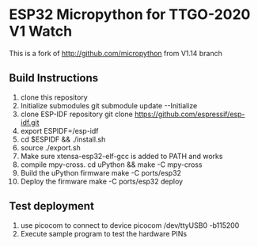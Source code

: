 # ESP32 Micropython for TTGO-2020 V1 Watch

This is a fork of http://github.com/micropython from V1.14 branch

## Build Instructions

1. clone this repository 
2. Initialize submodules git submodule update --Initialize
3. clone ESP-IDF repository git clone https://github.com/espressif/esp-idf.git
4. export ESPIDF=<PATH>/esp-idf
5. cd $ESPIDF && ./install.sh
6. source ./export.sh
7. Make sure xtensa-esp32-elf-gcc is added to PATH and works
8. compile mpy-cross.  cd uPython && make -C mpy-cross
9. Build the uPython firmware make -C ports/esp32
10. Deploy the firmware make -C ports/esp32 deploy

## Test deployment
1. use picocom to connect to device 
   picocom /dev/ttyUSB0 -b115200
2. Execute sample program to test the hardware PINs
